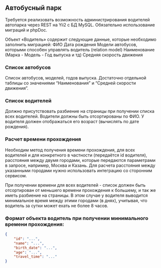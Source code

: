 ## Автобусный парк
Требуется реализовать возможность администрирования водителей автопарка через REST на Yii2 с БД MySQL. Обязательно использование миграций и phpDoc.

Объект «Водитель» содержит следующие данные, которые необходимо заполнить миграцией:
ФИО
Дата рождения
Модели автобусов, которыми способен управлять водитель (relation model)
Наименование (Марка - Модель - Год выпуска и тд)
Средняя скорость движения

### Список автобусов
Список автобусов, моделей, годов выпуска. Достаточно отдельной таблицы со значениями “Наименования” и “Средней скорости движения”.

### Список водителей
Должно присутствовать разбиение на страницы при получении списка всех водителей.
Водители должны быть отсортированы по ФИО.
У водителя должен отображаться его возраст (вычислять по дате рождения).

### Расчет времени прохождения
Необходим метод получения времени прохождения, для всех водителей и для конкретного в частности (передаётся id водителя), расстояния между двумя городами, которые передаются параметрами в запросе, например, Москва и Казань. Для расчета расстояния между указанными городами нужно использовать интеграцию со сторонним сервисом. 

При получении времени для всех водителей - список должен быть отсортирован от меньшего времени прохождения к большему, и так же иметь разбиение на страницы.
В этом случае у водителя выводится минимальное время между этими городами (в днях), учитывая, что водитель за сутки может ехать не более 8 часов.

### Формат объекта водитель при получении минимального времени прохождения:
```json
{
    "id": "...",
    "name": "...",
    "birth_date": "...",
    "age": "...",
    "travel_time": "..."
}
```
